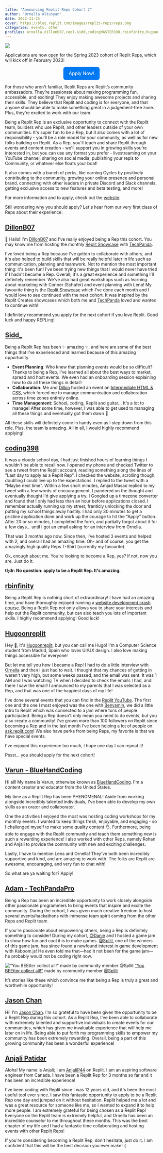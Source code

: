 ```yaml
---
title: "Announcing Replit Reps Cohort 2"
author: "Ornella Altunyan"
date: 2022-11-25
cover: https://blog.replit.com/images/replit-reps/reps.png
categories: events, other
profiles: ornella,dillonb07,cool-sidd,codingMASTER398,rbinfinity,hugoonreplit,VarunPatel12,TechPandaPro,jlc893,AnjaliP44
---
```


![](https://blog.replit.com/images/replit-reps/reps.png)

Applications are now [open](https://replit-reps.replit-community.repl.co/) for the Spring 2023 cohort of Replit Reps, which will kick off in February 2023! 

<div style="display: flex; justify-content: center;">
      <a class="cta-btn" href="https://replit-reps.replit-community.repl.co/" target="_blank"
        style="display: flex;
        flex-direction: row;
        color: #fff;
        background-color: #0079F2;
        padding: 12px 18px;
        width: fit-content;
        border-radius: 8px;
        justify-content: center;
        align-items: center;
        transition-duration: 0.1s;
        text-decoration: none;
        font-size: 1.1em;">Apply Now!</a>
    </div>

For those who aren't familiar, Replit Reps are Replit’s community ambassadors. They’re passionate about making programming fun, accessible, and exciting! They enjoy making awesome projects and sharing their skills. They believe that Replit and coding is for everyone, and that anyone should be able to make something great in a judgement-free zone. Plus, they’re excited to work with our team.

Being a Replit Rep is an exclusive opportunity to connect with the Replit team, builders who use Replit, and other leaders outside of your own communities. It's super fun to be a Rep, but it also comes with a lot of responsibility - you'll be a role model for your community, as well as for new folks building on Replit. As a Rep, you'll teach and share Replit through events and content creation - we'll support you in growing skills you're interested in, but you can use any format you prefer - livestreaming on your YouTube channel, sharing on social media, publishing your repls to Community, or whatever else floats your boat!

It also comes with a bunch of perks, like earning Cycles by positively contributing to the community, growing your online presence and personal brand, connecting with other leaders in private Discord and Slack channels, getting exclusive access to new features and beta testing, and more!

For more information and to apply, check out the [website](https://replit-reps.replit-community.repl.co/). 

Still wondering why you should apply? Let's hear from our very first class of Reps about their experience:

## [DillonB07](https://replit.com/@dillonb07)

👋 Hallo! I'm [DillonB07](https://replit.com/@DillonB07) and I've really enjoyed being a Rep this cohort. You may know me from hosting the monthly [Replit Showcase](https://replit-showcase.dillonb07.repl.co) with [TechPanda](https://replit.com/@TechPandaPro).

I've loved being a Rep because I've gotten to collaborate with others, and it's also helped to build skills that will be really helpful later in life such as communication, planning and teamwork. Not to mention the most important thing: it's been fun! I've been trying new things that I would never have tried if I hadn't become a Rep. Overall, it's a great experience and something I'll definitely remember. We've also had great workshops such as learning about marketing with Conner (Schafer) and event planning with Lena! My favourite thing is the [Replit Showcase](https://replit-showcase.dillonb07.repl.co) which I've done each month and I would love to see continued with the next cohort. It was inspired by the Replit Creates showcases which both me and [TechPanda](https://replit.com/@TechPandaPro) loved and wanted to continue with!

I definitely recommend you apply for the next cohort if you love Replit. Good luck and happy REPLing!

## [Sidd_](https://replit.com/@cool-sidd) 

Being a Replit Rep has been ✨ amazing ✨, and here are some of the best things that I've experienced and learned because of this amazing opportunity.

- **Event Planning**: Who knew that planning events would be so difficult? Thanks to being a Rep, I've learned all about the best ways to market, spread and host events. We even had an onboarding session explaining how to do all these things in detail!
- **Collaboration**: Me and [Dillon](https://replit.com/@DillonB07) hosted an event on [Intermediate HTML & CSS](https://www.youtube.com/watch?v=JXdUroGHgpw), which forced me to manage communication and collaboration across time zones entirely online.
- **Time Management**: School, coding, Replit and guitar... It's a lot to manage! After some time, however, I was able to get used to managing all these things and eventually got them down 🎯

All these skills will definitely come in handy even as I step down from this role. Plus, the team is amazing. All in all, I would highly recommend applying!

## [coding398](https://replit.com/@codingMASTER398)

It was a cloudy school day, I had just finished hours of learning things I wouldn't be able to recall now. I opened my phone and checked Twitter to see a tweet from the Replit account, reading something along the lines of "Last day to apply as a Replit Rep". I checked the website, scrolling though, doubting I could live up to the expectations. I replied to the tweet with a "Maybe next time". Within a few short minutes, Amjad Masad replied to my tweet with a few words of encouragement. I pandered on the thought and eventually thought I'd give applying a try. I Googled up a timezone converter and found that I only had less than an hour before applications closed. I remember actually running up my street, franticly unlocking the door and putting my school things away hastily. I had only 30 minutes to get a pristine application done and work up the courage to hit the "Apply" button. After 20 or so minutes, I completed the form, and partially forgot about it for a few days... until I got an email asking for an interview from Ornella.

That was 3 months ago now. Since then, I've hosted 3 events and helped with 2, and overall had an amazing time. Oh- and of course, you get the amazingly high quality Reps T-Shirt (currently my favourite).

Ok, enough about me. You're looking to become a Rep, yes? If not, now you are. Just do it. 

**tl;dr: No question: apply to be a Replit Rep. It's amazing.**

## [rbinfinity](https://replit.com/@rbinfinity)

Being a Replit Rep is nothing short of extraordinary! I have had an amazing time, and have thoroughly enjoyed running a [website development crash course](https://website-development-crash-course.rbinfinity.repl.co). Being a Replit Rep not only allows you to share your interests and help out the Replit community, but can also teach you lots of important skills. I highly recommend applying! Good luck!

## [Hugoonreplit](https://replit.com/@Hugoonreplit)

Hey 👋, it's [Hugoonreplit](https://replit.com/@Hugoonreplit), but you can call me Hugo! I'm a Computer Science student from Madrid, Spain who loves UI/UX design. I also love making things accessible for everyone!

But let me tell you how I became a Rep! I had to do a little interview with [Ornella](https://replit.com/@ornella) and then I just had to wait. I thought that my chances of getting in weren't very high, but some weeks passed, and the email was sent. It was 1 AM and I was watching TV when I decided to check the emails I had, and there I saw the email! I announced to my parents that I was selected as a Rep, and that was one of the happiest days of my life!

I've done several events that you can find in the [Replit YouTube](https://www.youtube.com/playlist?list=PLto9KpJAqHMQ9DI8d9q2UU6EvcBkiyoMp). The first one and the one I most enjoyed was the one with [Benyamin](https://twitter.com/ObiWanBenoni), we did a little intro to Replit which was connected to a jam where tons of people participated. Being a Rep doesn't only mean you need to do events, but you also create a community! I've grown more than 100 followers on Replit since becoming a Rep and in the last month I've been helping a lot of people on [ask.replit.com](https://ask.replit.com)! We also have perks from being Reps, my favorite is that we have special events. 

I've enjoyed this experience too much, I hope one day I can repeat it!

Pssst... you should apply for the next cohort!

## [Varun - BlueHandCoding](https://replit.com/@VarunPatel12)

Hi all! My name is Varun, otherwise known as [BlueHandCoding](https://www.tiktok.com/@bluehandcoding). I'm a content creator and educator from the United States.

My time as a Replit Rep has been PHENOMENAL! Aside from working alongside incredibly talented individuals, I've been able to develop my own skills as an orator and collaborater.

One the activities I enjoyed the most was hosting coding workshops for my monthly events. I wanted to keep things fresh, enjoyable, and engaging - so I challenged myself to make some quality content 👌. Furthermore, being able to engage with the Replit community and teach them something new is such a rewarding experience! I also worked with other Reps, namely Rohan and Anjali to provide the community with new and exciting challenges.

Lastly, I have to mention Lena and Ornella! They've both been incredibly supportive and kind, and are amazing to work with. The folks are Replit are awesome, encouraging, and very fun to chat with!

So what are ya waiting for? Apply!

## [Adam - TechPandaPro](https://replit.com/@TechPandaPro)

Being a Rep has been an incredible opportunity to work closely alongside other passionate programmers to bring events that inspire and excite the community. During the cohort, I was given much creative freedom to host several events/hackathons with immense team spirit coming from the other Reps and Replit team.

If you're passionate about empowering others, being a Rep is definitely something to consider! During my cohort, [@Danie](https://replit.com/@lajbel) and I hosted a game jam to show how fun and cool it is to make games. [@Spllit](https://replit.com/@Spllit), one of the winners of this game jam, has since found a newfound interest in game development with Kaboom.js! He even told me that—had it not been for the game jam—he probably would not be coding right now.

!["You BEEtter collect all!" made by community member @Spllit](https://blog.replit.com/images/replit-reps/spllit_game.png)
[“You BEEtter collect all!”](https://replit.com/@Spllit/You-BEEtter-collect-all?v=1) made by community member [@Spllit](https://replit.com/@Spllit)

It’s stories like these which convince me that being a Rep is truly a great and worthwhile opportunity!

## [Jason Chan](https://replit.com/@jlc893)

Hi! I'm [Jason Chan](https://replit.com/@jlc893). I'm so grateful to have been given the oppurtunity to be a Replit Rep during this cohort. As a Replit Rep, I've been able to collaborate with extremely talented and supportive individuals to create events for our communities, which has given me invaluable experience that will help me later on in life. Being able to put forth my programming skills to empower my community has been extremely rewarding. Overall, being a part of this growing community has been a wonderful experience!

## [Anjali Patidar](https://replit.com/@AnjaliP44)

Aloha! My name is Anjali; I am [AnjaliP44](https://replit.com/@AnjaliP44) on Replit. I am an aspiring software engineer from Canada. I have been a Replit Rep for 3 months so far and it has been an incredible experience!

I've been coding with Replit since I was 12 years old, and it's been the most useful tool ever since. I saw this fantastic opportunity to apply to be a Replit Rep one day and jumped on it without hesitation. Replit helped me a lot and was a great resource for someone like me, so I wanted to expand it to help more people. I am extremely grateful for being chosen as a Replit Rep! Everyone on the Replit team is extremely helpful, and Ornella has been an incredible counselor to me throughout these months. This was the best chapter of my life and I had a fantastic time collaborating and hosting events with other Replit Reps!

If you're considering becoming a Replit Rep, don't hesitate; just do it. I am confident that this will be the best decision you ever make! :)